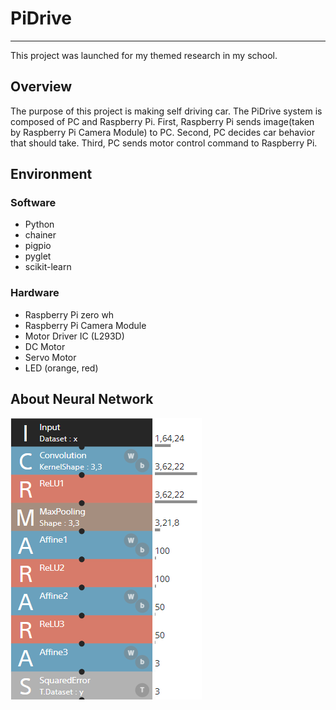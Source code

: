 # PiDrive
---

This project was launched for my themed research in my school.

## Overview
The purpose of this project is making self driving car.
The PiDrive system is composed of PC and Raspberry Pi.
First, Raspberry Pi sends image(taken by Raspberry Pi Camera Module) to PC.
Second, PC decides car behavior that should take.
Third, PC sends motor control command to Raspberry Pi.


## Environment
### Software
- Python
- chainer
- pigpio
- pyglet
- scikit-learn

### Hardware
- Raspberry Pi zero wh
- Raspberry Pi Camera Module
- Motor Driver IC (L293D)
- DC Motor
- Servo Motor
- LED (orange, red)

## About Neural Network
![network structure](images/network_structure.png)

